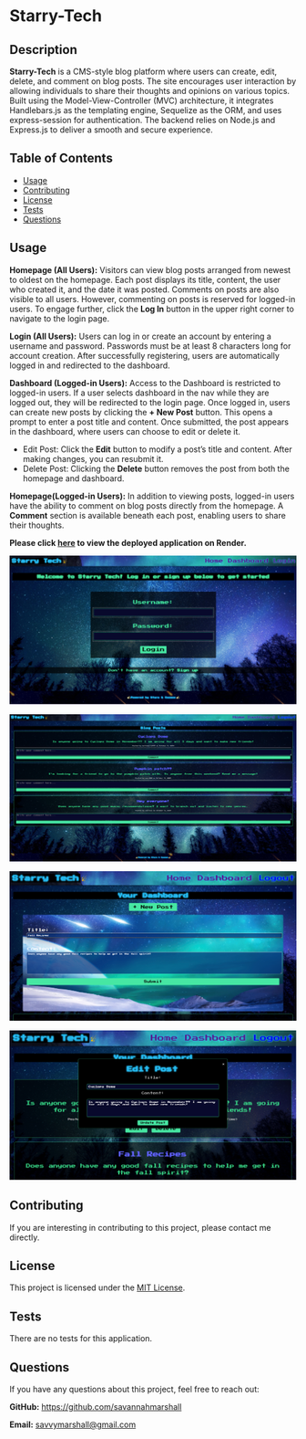 # Starry-Tech

## Description

**Starry-Tech** is a CMS-style blog platform where users can create, edit, delete, and comment on blog posts. The site encourages user interaction by allowing individuals to share their thoughts and opinions on various topics. Built using the Model-View-Controller (MVC) architecture, it integrates Handlebars.js as the templating engine, Sequelize as the ORM, and uses express-session for authentication. The backend relies on Node.js and Express.js to deliver a smooth and secure experience.

## Table of Contents
  
- [Usage](#usage)
- [Contributing](#contributing)
- [License](#license)
- [Tests](#tests)
- [Questions](#questions)


## Usage

**Homepage (All Users):** Visitors can view blog posts arranged from newest to oldest on the homepage. Each post displays its title, content, the user who created it, and the date it was posted. Comments on posts are also visible to all users. However, commenting on posts is reserved for logged-in users. To engage further, click the **Log In** button in the upper right corner to navigate to the login page.

**Login (All Users):** Users can log in or create an account by entering a username and password. Passwords must be at least 8 characters long for account creation. After successfully registering, users are automatically logged in and redirected to the dashboard.

**Dashboard (Logged-in Users):** Access to the Dashboard is restricted to logged-in users. If a user selects dashboard in the nav while they are logged out, they will be redirected to the login page. Once logged in, users can create new posts by clicking the **+ New Post** button. This opens a prompt to enter a post title and content. Once submitted, the post appears in the dashboard, where users can choose to edit or delete it.

* Edit Post: Click the **Edit** button to modify a post’s title and content. After making changes, you can resubmit it.
* Delete Post: Clicking the **Delete** button removes the post from both the homepage and dashboard.

**Homepage(Logged-in Users):** In addition to viewing posts, logged-in users have the ability to comment on blog posts directly from the homepage. A **Comment** section is available beneath each post, enabling users to share their thoughts.

**Please click [here](https://starry-tech.onrender.com/) to view the deployed application on Render.**


![screenshot of login](https://github.com/savannahmarshall/Starry-Tech/blob/main/public/images/screenshots/login.png)

![screenshot of home](https://github.com/savannahmarshall/Starry-Tech/blob/main/public/images/screenshots/blog-posts.png)

![screenshot of new post screen](https://github.com/savannahmarshall/Starry-Tech/blob/main/public/images/screenshots/new-post.png)

![screenshot of edit post screen](https://github.com/savannahmarshall/Starry-Tech/blob/main/public/images/screenshots/edit-post.png)



## Contributing
If you are interesting in contributing to this project, please contact me directly. 

## License
This project is licensed under the [MIT License](https://opensource.org/license/MIT).

## Tests
There are no tests for this application.

## Questions
If you have any questions about this project, feel free to reach out:

**GitHub:** https://github.com/savannahmarshall  

**Email:** savvymarshall@gmail.com

